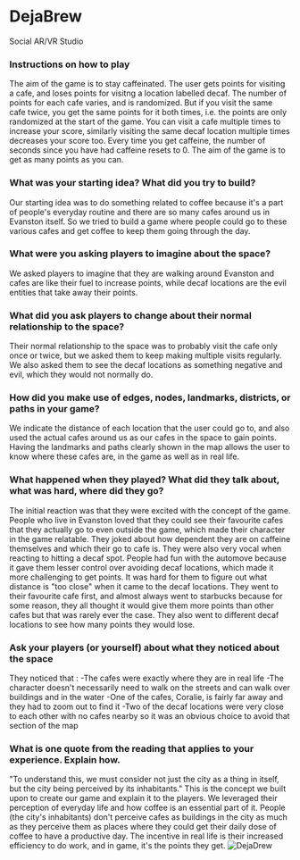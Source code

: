 # DejaBrew
Social AR/VR Studio
### Instructions on how to play
The aim of the game is to stay caffeinated. The user gets points for visiting a cafe, and loses points for visitng a location labelled decaf. The number of points for each cafe varies, and is randomized. But if you visit the same cafe twice, you get the same points for it both times, i.e. the points are only randomized at the start of the game. You can visit a cafe multiple times to increase your score, similarly visiting the same decaf location multiple times decreases your score too. Every time you get caffeine, the number of seconds since you have had caffeine resets to 0. The aim of the game is to get as many points as you can.

### What was your starting idea? What did you try to build?
Our starting idea was to do something related to coffee because it's a part of people's everyday routine and there are so many cafes around us in Evanston itself. So we tried to build a game where people could go to these various cafes and get coffee to keep them going through the day.

### What were you asking players to imagine about the space?
We asked players to imagine that they are walking around Evanston and cafes are like their fuel to increase points, while decaf locations are the evil entities that take away their points.

### What did you ask players to change about their normal relationship to the space? 
Their normal relationship to the space was to probably visit the cafe only once or twice, but we asked them to keep making multiple visits regularly. We also asked them to see the decaf locations as something negative and evil, which they would not normally do.

### How did you make use of edges, nodes, landmarks, districts, or paths in your game?
We indicate the distance of each location that the user could go to, and also used the actual cafes around us as our cafes in the space to gain points. Having the landmarks and paths clearly shown in the map allows the user to know where these cafes are, in the game as well as in real life.

### What happened when they played? What did they talk about, what was hard, where did they go?
The initial reaction was that they were excited with the concept of the game. People who live in Evanston loved that they could see their favourite cafes that they actually go to even outside the game, which made their character in the game relatable. They joked about how dependent they are on caffeine themselves and which their go to cafe is. 
They were also very vocal when reacting to hitting a decaf spot. People had fun with the automove because it gave them lesser control over avoiding decaf locations, which made it more challenging to get points. 
It was hard for them to figure out what distance is "too close" when it came to the decaf locations.
They went to their favourite cafe first, and almost always went to starbucks because for some reason, they all thought it would give them more points than other cafes but that was rarely ever the case. They also went to different decaf locations to see how many points they would lose.

### Ask your players (or yourself) about what they noticed about the space
They noticed that :
-The cafes were exactly where they are in real life
-The character doesn't necessarily need to walk on the streets and can walk over buildings and in the water
-One of the cafes, Coralie, is fairly far away and they had to zoom out to find it
-Two of the decaf locations were very close to each other with no cafes nearby so it was an obvious choice to avoid that section of the map

### What is one quote from the reading that applies to your experience.  Explain how.
"To understand this, we must consider not just the city as a thing in itself, but the city being perceived by its inhabitants."
This is the concept we built upon to create our game and explain it to the players. We leveraged their perception of everyday life and how coffee is an essential part of it. People (the city's inhabitants) don't perceive cafes as buildings in the city as much as they perceive them as places where they could get their daily dose of coffee to have a productive day. The incentive in real life is their increased efficiency to do work, and in game, it's the points they get.
![DejaDrew](https://github.com/uyamini/DejaBrew/assets/59433243/8f90233d-559c-465d-b6be-705653bb7e18)
